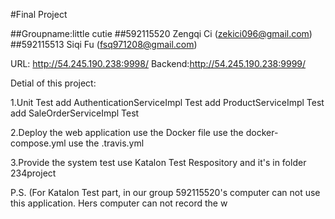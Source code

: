 #Final Project

##Groupname:little cutie
##592115520 Zengqi Ci (zekici096@gmail.com)
##592115513 Siqi Fu (fsq971208@gmail.com)
 
URL: http://54.245.190.238:9998/
Backend:http://54.245.190.238:9999/
 
Detial of this project:
 
1.Unit Test
     add AuthenticationServiceImpl Test
     add ProductServiceImpl Test
     add SaleOrderServiceImpl Test
     
2.Deploy the web application
     use the Docker file
     use the docker-compose.yml
     use the .travis.yml
     
3.Provide the system test
     use Katalon Test Respository and it's in folder 234project
     
     
  P.S. (For Katalon Test part, in our group 592115520's computer can not use this application. Hers computer can not record the w
